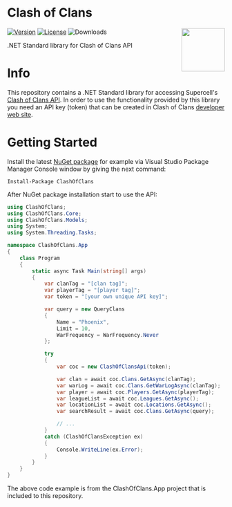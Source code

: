 # Clash of Clans
<img align="right" width="100px" src="https://github.com/tparviainen/clashofclans/raw/master/icon.png" />

[![Version](https://img.shields.io/nuget/v/ClashOfClans.svg)](https://www.nuget.org/packages/ClashOfClans)
[![License](https://img.shields.io/github/license/tparviainen/clashofclans.svg)](https://github.com/tparviainen/clashofclans/blob/master/LICENSE)
![Downloads](https://img.shields.io/nuget/dt/ClashOfClans.svg)

.NET Standard library for Clash of Clans API

# Info
This repository contains a .NET Standard library for accessing Supercell's 
[Clash of Clans API](https://developer.clashofclans.com/).
In order to use the functionality provided by this library you need an API key (token) that can be 
created in Clash of Clans [developer web site](https://developer.clashofclans.com/).

# Getting Started
Install the latest [NuGet package](https://www.nuget.org/packages/ClashOfClans/) for example via Visual Studio Package Manager Console window by giving the next command:
```
Install-Package ClashOfClans
```

After NuGet package installation start to use the API:

```csharp
using ClashOfClans;
using ClashOfClans.Core;
using ClashOfClans.Models;
using System;
using System.Threading.Tasks;

namespace ClashOfClans.App
{
    class Program
    {
        static async Task Main(string[] args)
        {
            var clanTag = "[clan tag]";
            var playerTag = "[player tag]";
            var token = "[your own unique API key]";

            var query = new QueryClans
            {
                Name = "Phoenix",
                Limit = 10,
                WarFrequency = WarFrequency.Never
            };

            try
            {
                var coc = new ClashOfClansApi(token);

                var clan = await coc.Clans.GetAsync(clanTag);           // Get Clan Information
                var warLog = await coc.Clans.GetWarLogAsync(clanTag);   // Retrieve Clans Clan War Log
                var player = await coc.Players.GetAsync(playerTag);     // Get Player Information
                var leagueList = await coc.Leagues.GetAsync();          // List Leagues
                var locationList = await coc.Locations.GetAsync();      // List Locations
                var searchResult = await coc.Clans.GetAsync(query);     // Search Clans

                // ...
            }
            catch (ClashOfClansException ex)
            {
                Console.WriteLine(ex.Error);
            }
        }
    }
}
```

The above code example is from the ClashOfClans.App project that is included to this repository.
